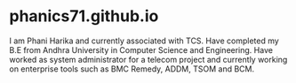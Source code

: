 # phanics71.github.io

I am Phani Harika and currently associated with TCS. Have completed my B.E from Andhra University in Computer Science and Engineering.
Have worked as system administrator for a telecom project and currently working on enterprise tools such as BMC Remedy, ADDM, TSOM and BCM.
